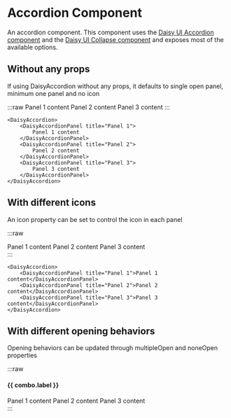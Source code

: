 <script setup lang="ts">
import {DaisyAccordion, DaisyAccordionPanel, DaisyTab, DaisyTabs} from 'daisy-vue'

const icons = ['arrow', 'plus'] as const

const combos = [
    { label: 'Single, must stay open', multipleOpen: false, noneOpen: false },
    { label: 'Single, all closable', multipleOpen: false, noneOpen: true },
    { label: 'Multiple, must keep one open', multipleOpen: true, noneOpen: false },
    { label: 'Multiple, all closable', multipleOpen: true, noneOpen: true }
]
</script>

# Accordion Component

An accordion component. This component uses the [Daisy UI Accordion component](https://daisyui.com/components/accordion/)
and the [Daisy UI Collapse component](https://daisyui.com/components/collapse/) and exposes most of the available options.

## Without any props

If using DaisyAccordion without any props, it defaults to single open panel, minimum one panel and no icon

<DaisyTabs>
<DaisyTab title="Preview">

:::raw
<DaisyAccordion>
<DaisyAccordionPanel title="Panel 1">
Panel 1 content
</DaisyAccordionPanel>
<DaisyAccordionPanel title="Panel 2">
Panel 2 content
</DaisyAccordionPanel>
<DaisyAccordionPanel title="Panel 3">
Panel 3 content
</DaisyAccordionPanel>
</DaisyAccordion>
:::

</DaisyTab>
<DaisyTab title="Code">

```vue
<DaisyAccordion>
    <DaisyAccordionPanel title="Panel 1">
        Panel 1 content
    </DaisyAccordionPanel>
    <DaisyAccordionPanel title="Panel 2">
        Panel 2 content
    </DaisyAccordionPanel>
    <DaisyAccordionPanel title="Panel 3">
        Panel 3 content
    </DaisyAccordionPanel>
</DaisyAccordion>
```

</DaisyTab>
</DaisyTabs>

## With different icons

An icon property can be set to control the icon in each panel

<DaisyTabs>
<DaisyTab title="Preview">

:::raw

<div class="grid grid-cols-3 gap-4">
<DaisyAccordion v-for="icon in [...icons, undefined]" :key="icon" :icon="icon">
    <DaisyAccordionPanel title="Panel 1">Panel 1 content</DaisyAccordionPanel>
    <DaisyAccordionPanel title="Panel 2">Panel 2 content</DaisyAccordionPanel>
    <DaisyAccordionPanel title="Panel 3">Panel 3 content</DaisyAccordionPanel>
</DaisyAccordion>
</div>
:::

</DaisyTab>
<DaisyTab title="Code">

<template v-for="icon in icons" :key="icon">

```vue-vue
<DaisyAccordion icon="{{icon}}">
    <DaisyAccordionPanel title="Panel 1">Panel 1 content</DaisyAccordionPanel>
    <DaisyAccordionPanel title="Panel 2">Panel 2 content</DaisyAccordionPanel>
    <DaisyAccordionPanel title="Panel 3">Panel 3 content</DaisyAccordionPanel>
</DaisyAccordion>
```

</template>

```vue-vue
<DaisyAccordion>
    <DaisyAccordionPanel title="Panel 1">Panel 1 content</DaisyAccordionPanel>
    <DaisyAccordionPanel title="Panel 2">Panel 2 content</DaisyAccordionPanel>
    <DaisyAccordionPanel title="Panel 3">Panel 3 content</DaisyAccordionPanel>
</DaisyAccordion>
```

</DaisyTab>
</DaisyTabs>

## With different opening behaviors

Opening behaviors can be updated through multipleOpen and noneOpen properties

<DaisyTabs>
<DaisyTab title="Preview">

:::raw

<div class="grid grid-cols-2 gap-8">
    <div v-for="combo in combos" :key="combo.label">
        <h4 class="mb-2">{{ combo.label }}</h4>
        <DaisyAccordion :multipleOpen="combo.multipleOpen" :noneOpen="combo.noneOpen">
            <DaisyAccordionPanel title="Panel 1">Panel 1 content</DaisyAccordionPanel>
            <DaisyAccordionPanel title="Panel 2">Panel 2 content</DaisyAccordionPanel>
            <DaisyAccordionPanel title="Panel 3">Panel 3 content</DaisyAccordionPanel>
        </DaisyAccordion>
    </div>
</div>
:::

</DaisyTab>
<DaisyTab title="Code">

<template v-for="combo in combos" :key="combo.label">

```vue-vue
<DaisyAccordion {{ (' ' + (combo.multipleOpen? 'multipleOpen': '') + ' ' + (combo.noneOpen? 'noneOpen': '')).trim() }}>
    <DaisyAccordionPanel title="Panel 1">Panel 1 content</DaisyAccordionPanel>
    <DaisyAccordionPanel title="Panel 2">Panel 2 content</DaisyAccordionPanel>
    <DaisyAccordionPanel title="Panel 3">Panel 3 content</DaisyAccordionPanel>
</DaisyAccordion>
```

</template>

</DaisyTab>
</DaisyTabs>
